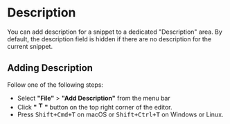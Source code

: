 # Description

You can add description for a snippet to a dedicated "Description" area. By default, the description field is hidden if there are no description for the current snippet.

## Adding Description

Follow one of the following steps:

- Select **"File"** > **"Add Description"** from the menu bar
- Click **"<svg xmlns="http://www.w3.org/2000/svg" width="18" height="18" viewBox="0 0 24 24"><path d="M17,6H7A1,1,0,0,0,7,8h4v9a1,1,0,0,0,2,0V8h4a1,1,0,0,0,0-2Z"></path></svg>"** button on the top right corner of the editor.
- Press <kbd>Shift+Cmd+T</kbd> on macOS or <kbd>Shift+Ctrl+T</kbd> on Windows or Linux.